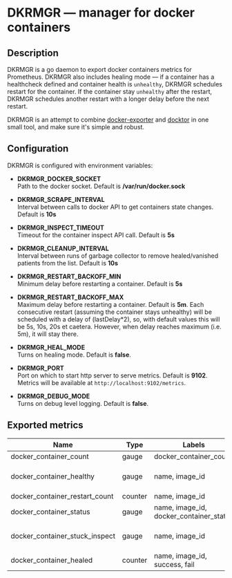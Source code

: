 DKRMGR — manager for docker containers
=======================================

Description
-----------

DKRMGR is a go daemon to export docker containers metrics for Prometheus.
DKRMGR also includes healing mode — if a container has a healthcheck defined
and container health is `unhealthy`, DKRMGR schedules restart for the container.
If the container stay `unhealthy` after the restart, DKRMGR schedules another
restart with a longer delay before the next restart.

DKRMGR is an attempt to combine [docker-exporter](https://github.com/anchorfree/docker-exporter) and
[docktor](https://github.com/vterdunov/docktor) in one small tool, and make sure it's simple and robust.

Configuration
-------------

DKRMGR is configured with environment variables:

* **DKRMGR_DOCKER_SOCKET**  
Path to the docker socket. Default is **/var/run/docker.sock**

* **DKRMGR_SCRAPE_INTERVAL**  
Interval between calls to docker API to get containers state changes. Default is **10s**

* **DKRMGR_INSPECT_TIMEOUT**  
Timeout for the container inspect API call. Default is **5s**

* **DKRMGR_CLEANUP_INTERVAL**  
Interval between runs of garbage collector to remove healed/vanished patients
from the list. Default is **10s**

* **DKRMGR_RESTART_BACKOFF_MIN**  
Minimum delay before restarting a container. Default is **5s**

* **DKRMGR_RESTART_BACKOFF_MAX**  
Maximum delay before restarting a container. Default is **5m**.
Each consecutive restart (assuming the container stays unhealthy) will
be scheduled with a delay of (lastDelay*2), so, with default values this
will be 5s, 10s, 20s et caetera. However, when delay reaches maximum (i.e. 5m), it
will stay there.

* **DKRMGR_HEAL_MODE**  
Turns on healing mode. Default is **false**.

* **DKRMGR_PORT**  
Port on which to start http server to serve metrics. Default is **9102**.
Metrics will be available at `http://localhost:9102/metrics`.

* **DKRMGR_DEBUG_MODE**  
Turns on debug level logging. Default is **false**.

Exported metrics
----------------

| Name | Type | Labels | Remarks |
| ---- | ---- | ------ | ------- |
| docker_container_count | gauge | docker_container_count | |
| docker_container_healthy | gauge | name, image_id | 0 if healthy, 1 otherwise |
| docker_container_restart_count | counter | name, image_id | |
| docker_container_status | gauge | name, image_id, docker_container_status | |
| docker_container_stuck_inspect | gauge | name, image_id | 0 if ok, 1 if inspect failed |
| docker_container_healed | counter | name, image_id, success, fail | |

